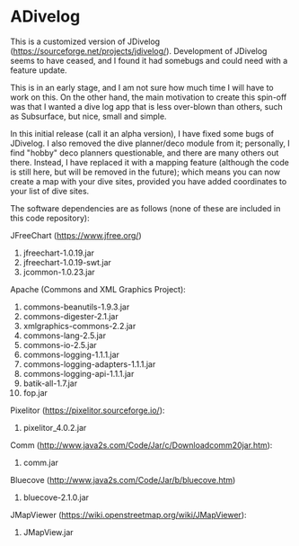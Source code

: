 # ADivelog
This is a customized version of JDivelog (https://sourceforge.net/projects/jdivelog/). Development of JDivelog seems to have ceased, and I found it had somebugs and could need with a feature update.

This is in an early stage, and I am not sure how much time I will have to work on this. On the other hand, the main motivation to create this spin-off was that I wanted a dive log app that is less over-blown than others, such as Subsurface, but nice, small and simple.

In this initial release (call it an alpha version), I have fixed some bugs of JDivelog. I also removed the dive planner/deco module from it; personally, I find "hobby" deco planners questionable, and there are many others out there. Instead, I have replaced it with a mapping feature (although the code is still here, but will be removed in the future); which means you can now create a map with your dive sites, provided you have added coordinates to your list of dive sites.

The software dependencies are as follows (none of these are included in this code repository):

JFreeChart (https://www.jfree.org/)
1) jfreechart-1.0.19.jar
2) jfreechart-1.0.19-swt.jar
3) jcommon-1.0.23.jar

Apache (Commons and XML Graphics Project):
1) commons-beanutils-1.9.3.jar
2) commons-digester-2.1.jar
3) xmlgraphics-commons-2.2.jar
4) commons-lang-2.5.jar
5) commons-io-2.5.jar
6) commons-logging-1.1.1.jar
7) commons-logging-adapters-1.1.1.jar
8) commons-logging-api-1.1.1.jar
9) batik-all-1.7.jar
10) fop.jar

Pixelitor (https://pixelitor.sourceforge.io/):
1) pixelitor_4.0.2.jar

Comm (http://www.java2s.com/Code/Jar/c/Downloadcomm20jar.htm):
1) comm.jar

Bluecove (http://www.java2s.com/Code/Jar/b/bluecove.htm)
1) bluecove-2.1.0.jar

JMapViewer (https://wiki.openstreetmap.org/wiki/JMapViewer):
1) JMapView.jar
